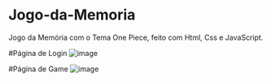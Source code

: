 # Jogo-da-Memoria
Jogo da Memória com o Tema One Piece, feito com Html, Css e JavaScript. 

#Página de Login
![image](https://user-images.githubusercontent.com/105178774/218287933-4c6536ad-2cf9-4162-ab96-ccfe026d68ba.png)

#Página de Game
![image](https://user-images.githubusercontent.com/105178774/218287939-2ce8bed3-be07-4cdb-8f89-65ce53df8255.png)
